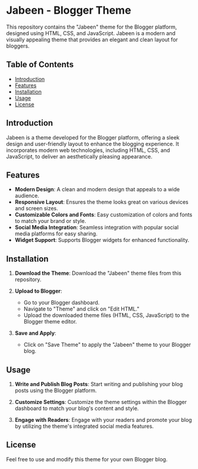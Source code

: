 # Jabeen - Blogger Theme

This repository contains the "Jabeen" theme for the Blogger platform, designed using HTML, CSS, and JavaScript. Jabeen is a modern and visually appealing theme that provides an elegant and clean layout for bloggers.

## Table of Contents
- [Introduction](#introduction)
- [Features](#features)
- [Installation](#installation)
- [Usage](#usage)
- [License](#license)

## Introduction

Jabeen is a theme developed for the Blogger platform, offering a sleek design and user-friendly layout to enhance the blogging experience. It incorporates modern web technologies, including HTML, CSS, and JavaScript, to deliver an aesthetically pleasing appearance.

## Features

- **Modern Design**: A clean and modern design that appeals to a wide audience.
- **Responsive Layout**: Ensures the theme looks great on various devices and screen sizes.
- **Customizable Colors and Fonts**: Easy customization of colors and fonts to match your brand or style.
- **Social Media Integration**: Seamless integration with popular social media platforms for easy sharing.
- **Widget Support**: Supports Blogger widgets for enhanced functionality.

## Installation

1. **Download the Theme**:
   Download the "Jabeen" theme files from this repository.

2. **Upload to Blogger**:
   - Go to your Blogger dashboard.
   - Navigate to "Theme" and click on "Edit HTML."
   - Upload the downloaded theme files (HTML, CSS, JavaScript) to the Blogger theme editor.

3. **Save and Apply**:
   - Click on "Save Theme" to apply the "Jabeen" theme to your Blogger blog.

## Usage

1. **Write and Publish Blog Posts**:
   Start writing and publishing your blog posts using the Blogger platform.

2. **Customize Settings**:
   Customize the theme settings within the Blogger dashboard to match your blog's content and style.

3. **Engage with Readers**:
   Engage with your readers and promote your blog by utilizing the theme's integrated social media features.

## License

Feel free to use and modify this theme for your own Blogger blog.
